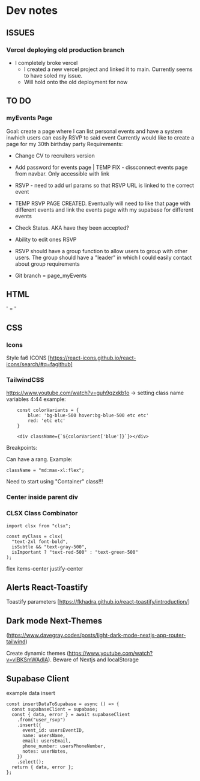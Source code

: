 # Dev notes

## ISSUES

### Vercel deploying old production branch

- I completely broke vercel
  - I created a new vercel project and linked it to main. Currently seems to have soled my issue.
  - Will hold onto the old deployment for now

## TO DO

### myEvents Page

Goal: create a page where I can list personal events and have a system inwhich users can easily RSVP to said event
Currently would like to create a page for my 30th birthday party
Requirements:

- Change CV to recruiters version
- Add password for events page | TEMP FIX - dissconnect events page from navbar. Only accessible with link

- RSVP - need to add url params so that RSVP URL is linked to the correct event
- TEMP RSVP PAGE CREATED. Eventually will need to like that page with different events and link the events page with my supabase for different events
- Check Status. AKA have they been accepted?
- Ability to edit ones RSVP
- RSVP should have a group function to allow users to group with other users. The group should have a "leader" in which I could easily contact about group requirements

- Git branch = page_myEvents

## HTML

' = &apos;

## CSS

### Icons

Style fa6
ICONS [https://react-icons.github.io/react-icons/search/#q=fagithub]

### TailwindCSS

https://www.youtube.com/watch?v=guh9qzxkb1o -> setting class name variables 4:44
example:

```tsx
    const colorVariants = {
        blue: 'bg-blue-500 hover:bg-blue-500 etc etc'
        red: 'etc etc'
    }

    <div className={`${colorVarient['blue']}`}></div>
```

Breakpoints:

Can have a rang. Example:

```tsx
className = "md:max-xl:flex";
```

Need to start using "Container" class!!!

### Center inside parent div

### CLSX Class Combinator

```tsx
import clsx from "clsx";

const myClass = clsx(
  "text-2xl font-bold",
  isSubtle && "text-gray-500",
  isImportant ? "text-red-500" : "text-green-500"
);
```

flex items-center justify-center

## Alerts React-Toastify

Toastify parameters [https://fkhadra.github.io/react-toastify/introduction/]

## Dark mode Next-Themes

(https://www.davegray.codes/posts/light-dark-mode-nextjs-app-router-tailwind)

Create dynamic themes (https://www.youtube.com/watch?v=vIBKSmWAdIA). Beware of Nextjs and localStorage

## Supabase Client

example data insert

```tsx
const insertDataToSupabase = async () => {
  const supabaseClient = supabase;
  const { data, error } = await supabaseClient
    .from("user_rsvp")
    .insert({
      event_id: usersEventID,
      name: usersName,
      email: usersEmail,
      phone_number: usersPhoneNumber,
      notes: userNotes,
    })
    .select();
  return { data, error };
};
```
